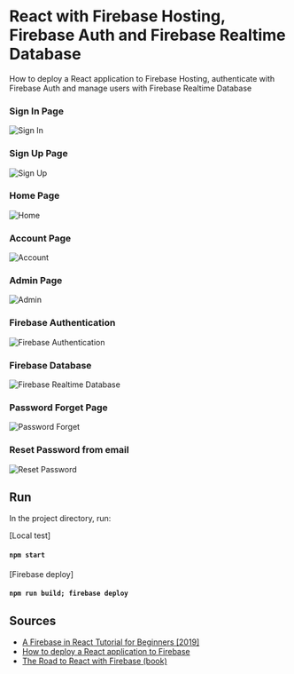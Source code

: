 # React with Firebase Hosting, Firebase Auth and Firebase Realtime Database
How to deploy a React application to Firebase Hosting, authenticate with Firebase Auth and manage users with Firebase Realtime Database

### Sign In Page
![Sign In](https://github.com/alessandroiori/react-firebase-hosting-auth-realtimedb/blob/master/readme_img/1.png)

### Sign Up Page
![Sign Up](https://github.com/alessandroiori/react-firebase-hosting-auth-realtimedb/blob/master/readme_img/2.png)

### Home Page
![Home](https://github.com/alessandroiori/react-firebase-hosting-auth-realtimedb/blob/master/readme_img/3.png)

### Account Page
![Account](https://github.com/alessandroiori/react-firebase-hosting-auth-realtimedb/blob/master/readme_img/4.png)

### Admin Page
![Admin](https://github.com/alessandroiori/react-firebase-hosting-auth-realtimedb/blob/master/readme_img/5.png)

### Firebase Authentication
![Firebase Authentication](https://github.com/alessandroiori/react-firebase-hosting-auth-realtimedb/blob/master/readme_img/6.png)

### Firebase Database
![Firebase Realtime Database](https://github.com/alessandroiori/react-firebase-hosting-auth-realtimedb/blob/master/readme_img/7.png)

### Password Forget Page
![Password Forget](https://github.com/alessandroiori/react-firebase-hosting-auth-realtimedb/blob/master/readme_img/8.png)

### Reset Password from email
![Reset Password](https://github.com/alessandroiori/react-firebase-hosting-auth-realtimedb/blob/master/readme_img/9.png)
## Run
In the project directory, run:

[Local test]
#### `npm start`

[Firebase deploy]
#### `npm run build; firebase deploy`

## Sources
- [A Firebase in React Tutorial for Beginners [2019]](https://www.robinwieruch.de/complete-firebase-authentication-react-tutorial)
- [How to deploy a React application to Firebase](https://www.robinwieruch.de/firebase-deploy-react-js)
- [The Road to React with Firebase (book)](https://github.com/alessandroiori/react-firebase-hosting-auth-realtimedb/blob/master/the-road-to-react-with-firebase.pdf)
